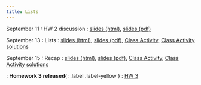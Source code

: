 ```yaml
---
title: Lists
---
```


September 11
: HW 2 discussion
  : [slides (html)](https://sta279-f23.github.io/slides/lecture_6.html), [slides (pdf)](https://sta279-f23.github.io/slides/lecture_6.pdf)

September 13
: Lists
  : [slides (html)](https://sta279-f23.github.io/slides/lecture_7.html), [slides (pdf)](https://sta279-f23.github.io/slides/lecture_7.pdf), [Class Activity](https://sta279-f23.github.io/class_activities/ca_lecture_7.html), [Class Activity solutions](https://sta279-f23.github.io/class_activities/ca_lecture_7_solutions.html)

September 15
: Recap
  : [slides (html)](https://sta279-f23.github.io/slides/lecture_8.html), [slides (pdf)](https://sta279-f23.github.io/slides/lecture_8.pdf), [Class Activity](https://sta279-f23.github.io/class_activities/ca_lecture_8.html), [Class Activity solutions](https://sta279-f23.github.io/class_activities/ca_lecture_8_solutions.html)

: **Homework 3 released**{: .label .label-yellow }
  : [HW 3](https://sta279-f23.github.io/homework/hw3.html)